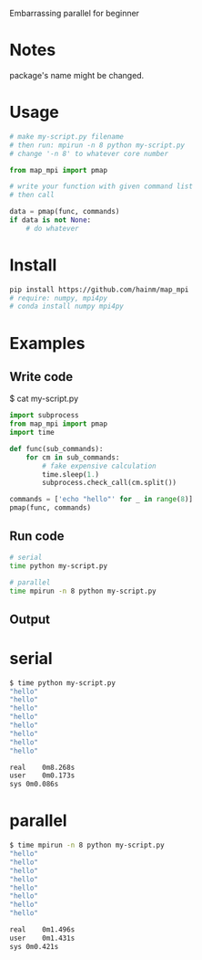Embarrassing parallel for beginner

Notes
=====

package's name might be changed.

Usage
=====

```python
# make my-script.py filename
# then run: mpirun -n 8 python my-script.py
# change '-n 8' to whatever core number

from map_mpi import pmap

# write your function with given command list
# then call

data = pmap(func, commands)
if data is not None:
    # do whatever
```

Install
=======

```bash
pip install https://github.com/hainm/map_mpi
# require: numpy, mpi4py
# conda install numpy mpi4py
```

Examples
========

Write code
----------

$ cat my-script.py

```python
import subprocess
from map_mpi import pmap
import time

def func(sub_commands):
    for cm in sub_commands:
        # fake expensive calculation
        time.sleep(1.)
        subprocess.check_call(cm.split())

commands = ['echo "hello"' for _ in range(8)]
pmap(func, commands)
```

Run code
--------

```bash
# serial
time python my-script.py

# parallel
time mpirun -n 8 python my-script.py
```

Output
------

# serial

```bash
$ time python my-script.py 
"hello"
"hello"
"hello"
"hello"
"hello"
"hello"
"hello"
"hello"

real    0m8.268s
user    0m0.173s
sys 0m0.086s
```

# parallel

```bash
$ time mpirun -n 8 python my-script.py 
"hello"
"hello"
"hello"
"hello"
"hello"
"hello"
"hello"
"hello"

real    0m1.496s
user    0m1.431s
sys 0m0.421s
```
